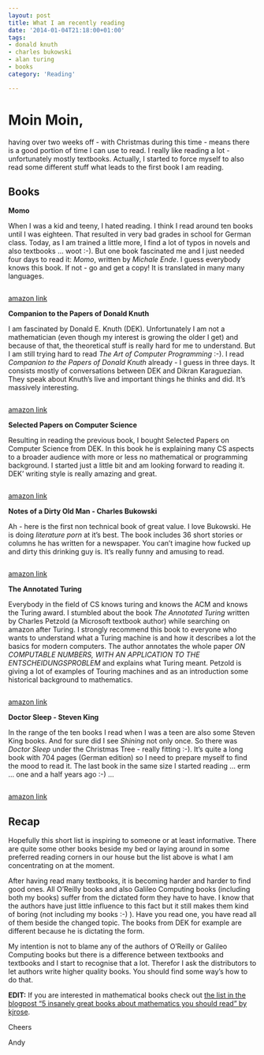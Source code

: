 ```yaml
---
layout: post
title: What I am recently reading
date: '2014-01-04T21:18:00+01:00'
tags:
- donald knuth
- charles bukowski
- alan turing
- books
category: 'Reading'

---
```

<h1>Moin Moin,</h1>

<p>having over two weeks off - with Christmas during this time - means there is a good portion of time I can use to read. I really like reading a lot - unfortunately mostly textbooks. Actually, I started to force myself to also read some different stuff what leads to the first book I am reading.</p>

<h2>Books</h2>

<p><strong>Momo</strong></p>

<p>When I was a kid and teeny, I hated reading. I think I read around ten books until I was eighteen. That resulted in very bad grades in school for German class. Today, as I am trained a little more, I find a lot of typos in novels and also textbooks &#8230; woot :-). But one book fascinated me and I just needed four days to read it: <em>Momo</em>, written by <em>Michale Ende</em>. I guess everybody knows this book. If not - go and get a copy! It is translated in many many languages.</p>

<p><img src="https://31.media.tumblr.com/7aca8d28eb63a7e0ffb7b07fb5c28835/tumblr_inline_myvzjgbae61qa0m1w.jpg" alt=""/></p>

<p><a href="http://www.amazon.de/Momo-Retro-Ausgabe-Michael-Ende/dp/3522201884/ref=sr_1_1?s=books&amp;ie=UTF8&amp;qid=1388856763&amp;sr=1-1&amp;keywords=momo" target="_blank">amazon link</a></p>

<p><strong>Companion to the Papers of Donald Knuth</strong></p>

<p>I am fascinated by Donald E. Knuth (DEK). Unfortunately I am not a mathematician (even though my interest is growing the older I get) and because of that, the theoretical stuff is really hard for me to understand. But I am still trying hard to read <em>The Art of Computer Programming</em> :-).
I read <em>Companion to the Papers of Donald Knuth</em> already - I guess in three days. It consists mostly of conversations between DEK and Dikran Karaguezian. They speak about Knuth&#8217;s live and important things he thinks and did. It&#8217;s massively interesting.</p>

<p><img src="https://31.media.tumblr.com/56c07e8d01af016ffbd1046a48b83d57/tumblr_inline_myvzusLnEG1qa0m1w.jpg" alt=""/></p>

<p><a href="http://www.amazon.de/Companion-Papers-Donald-Knuth-Lecture/dp/157586634X/ref=sr_1_cc_1?s=aps&amp;ie=UTF8&amp;qid=1388856803&amp;sr=1-1-catcorr&amp;keywords=Companion+to+the+Papers+of+Donald+Knuth" target="_blank">amazon link</a></p>

<p><strong>Selected Papers on Computer Science</strong></p>

<p>Resulting in reading the previous book, I bought Selected Papers on Computer Science from DEK. In this book he is explaining many CS aspects to a broader audience with more or less no mathematical or programming background. I started just a little bit and am looking forward to reading it. DEK&#8217; writing style is really amazing and great.</p>

<p><img src="https://31.media.tumblr.com/d8d0766edfaf4405526e114794f2e946/tumblr_inline_myw06hyy5u1qa0m1w.jpg" alt=""/></p>

<p><a href="http://www.amazon.de/gp/product/1881526917/ref=oh_details_o00_s00_i00?ie=UTF8&amp;psc=1" target="_blank">amazon link</a></p>

<p><strong>Notes of a Dirty Old Man - Charles Bukowski</strong></p>

<p>Ah - here is the first non technical book of great value. I love Bukowski. He is doing <em>literature porn</em> at it&#8217;s best. The book includes 36 short stories or columns he has written for a newspaper. You can&#8217;t imagine how fucked up and dirty this drinking guy is. It&#8217;s really funny and amusing to read.</p>

<p><img src="https://31.media.tumblr.com/93d439c74317d56e1f73781f5d70b50d/tumblr_inline_myw0u0agUJ1qa0m1w.jpg" alt=""/></p>

<p><a href="http://www.amazon.de/Aufzeichnungen-eines-Dirty-Old-Man/dp/359690515X/ref=sr_1_cc_1?s=aps&amp;ie=UTF8&amp;qid=1388856844&amp;sr=1-1-catcorr&amp;keywords=aufzeichnungen+eines+dirty+old+man" target="_blank">amazon link</a></p>

<p><strong>The Annotated Turing</strong></p>

<p>Everybody in the field of CS knows turing and knows the ACM and knows the Turing award. I stumbled about the book <em>The Annotated Turing</em> written by Charles Petzold (a Microsoft textbook author) while searching on amazon after Turing. I strongly recommend this book to everyone who wants to understand what a Turing machine is and how it describes a lot the basics for modern computers. The author annotates the whole paper <em>ON COMPUTABLE NUMBERS, WITH AN APPLICATION TO THE ENTSCHEIDUNGSPROBLEM</em> and explains what Turing meant. Petzold is giving a lot of examples of Touring machines and as an introduction some historical background to mathematics.</p>

<p><img src="https://31.media.tumblr.com/af2d0dec77f4b31a542e4bd01f47993f/tumblr_inline_myw19eHrcJ1qa0m1w.jpg" alt=""/></p>

<p><a href="http://www.amazon.de/gp/product/0470229055/ref=oh_details_o00_s00_i01?ie=UTF8&amp;psc=1" target="_blank">amazon link</a></p>

<p><strong>Doctor Sleep - Steven King</strong></p>

<p>In the range of the ten books I read when I was a teen are also some Steven King books. And for sure did I see <em>Shining</em> not only once. So there was <em>Doctor Sleep</em> under the Christmas Tree - really fitting :-). It&#8217;s quite a long book with 704 pages (German edition) so I need to prepare myself to find the mood to read it. The last book in the same size I started reading &#8230; erm &#8230; one and a half years ago :-) &#8230;</p>

<p><img src="https://31.media.tumblr.com/f783cd5ea43fe2ebe07fb49287545ef0/tumblr_inline_myw36jfjVy1qa0m1w.jpg" alt=""/></p>

<p><a href="http://www.amazon.de/Doctor-Sleep-Roman-Stephen-King/dp/3453268555/ref=sr_1_1?s=books&amp;ie=UTF8&amp;qid=1388859897&amp;sr=1-1&amp;keywords=doctor+sleep" target="_blank">amazon link</a></p>

<h2>Recap</h2>

<p>Hopefully this short list is inspiring to someone or at least informative. There are quite some other books beside my bed or laying around in some preferred reading corners in our house but the list above is what I am concentrating on at the moment.</p>

<p>After having read many textbooks, it is becoming harder and harder to find good ones. All O&#8217;Reilly books and also Galileo Computing books (including both my books) suffer from the dictated form they have to have. I know that the authors have just little influence to this fact but it still makes them kind of boring (not including my books :-) ). Have you read one, you have read all of them beside the changed topic. The books from DEK for example are
different because he is dictating the form.</p>

<p>My intention is not to blame any of the authors of O&#8217;Reilly or Galileo Computing books but there is a difference between textbooks and textbooks and I start to recognise that a lot. Therefor I ask the distributors to let authors write higher quality books. You should find some way&#8217;s how to do that.</p>

<p><strong>EDIT:</strong> If you are interested in mathematical books check out <a href="http://wp.kjro.se/2013/12/27/5-insanely-great-books-about-mathematics-you-should-read" target="_blank">the list in the blogpost &#8220;5 insanely great books about mathematics you should read&#8221; by kjrose</a>.</p>

<p>Cheers</p>

<p>Andy</p>
